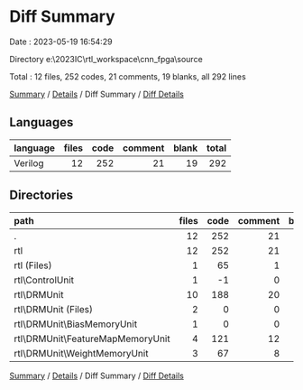 # Diff Summary

Date : 2023-05-19 16:54:29

Directory e:\\2023IC\\rtl_workspace\\cnn_fpga\\source

Total : 12 files,  252 codes, 21 comments, 19 blanks, all 292 lines

[Summary](results.md) / [Details](details.md) / Diff Summary / [Diff Details](diff-details.md)

## Languages
| language | files | code | comment | blank | total |
| :--- | ---: | ---: | ---: | ---: | ---: |
| Verilog | 12 | 252 | 21 | 19 | 292 |

## Directories
| path | files | code | comment | blank | total |
| :--- | ---: | ---: | ---: | ---: | ---: |
| . | 12 | 252 | 21 | 19 | 292 |
| rtl | 12 | 252 | 21 | 19 | 292 |
| rtl (Files) | 1 | 65 | 1 | 9 | 75 |
| rtl\\ControlUnit | 1 | -1 | 0 | 0 | -1 |
| rtl\\DRMUnit | 10 | 188 | 20 | 10 | 218 |
| rtl\\DRMUnit (Files) | 2 | 0 | 0 | 0 | 0 |
| rtl\\DRMUnit\\BiasMemoryUnit | 1 | 0 | 0 | -1 | -1 |
| rtl\\DRMUnit\\FeatureMapMemoryUnit | 4 | 121 | 12 | 9 | 142 |
| rtl\\DRMUnit\\WeightMemoryUnit | 3 | 67 | 8 | 2 | 77 |

[Summary](results.md) / [Details](details.md) / Diff Summary / [Diff Details](diff-details.md)